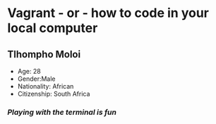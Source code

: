 # Vagrant - or - how to code in your local computer

## Tlhompho Moloi
* Age: 28
* Gender:Male
* Nationality: African
* Citizenship: South Africa
### *Playing with the terminal is fun*
